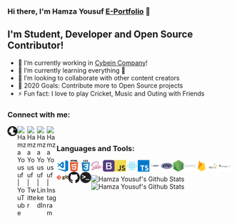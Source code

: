 ### Hi there, I'm Hamza Yousuf [E-Portfolio][website] 👋

## I'm Student, Developer and Open Source Contributor!
- 🔭 I’m currently working in [Cybein Company][cybeincwebsite]!
- 🌱 I’m currently learning everything 🤣
- 👯 I’m looking to collaborate with other content creators
- 🥅 2020 Goals: Contribute more to Open Source projects
- ⚡ Fun fact: I love to play Cricket, Music and Outing with Friends

### Connect with me:

[<img align="left" alt="Hamza Yousuf" width="22px" src="https://raw.githubusercontent.com/iconic/open-iconic/master/svg/globe.svg" />][website]
[<img align="left" alt="Hamza Yousuf | YouTube" width="22px" src="https://cdn.jsdelivr.net/npm/simple-icons@v3/icons/youtube.svg" />][youtube]
[<img align="left" alt="Hamza Yousuf | Twitter" width="22px" src="https://cdn.jsdelivr.net/npm/simple-icons@v3/icons/twitter.svg" />][twitter]
[<img align="left" alt="Hamza Yousuf | LinkedIn" width="22px" src="https://cdn.jsdelivr.net/npm/simple-icons@v3/icons/linkedin.svg" />][linkedin]
[<img align="left" alt="Hamza Yousuf | Instagram" width="22px" src="https://cdn.jsdelivr.net/npm/simple-icons@v3/icons/instagram.svg" />][instagram]

<br />

### Languages and Tools:

<img align="left" alt="Visual Studio Code" width="26px" title="visual-studio-code" src="https://raw.githubusercontent.com/github/explore/80688e429a7d4ef2fca1e82350fe8e3517d3494d/topics/visual-studio-code/visual-studio-code.png" />
<img align="left" alt="HTML5" width="26px" title="Html" src="https://raw.githubusercontent.com/github/explore/80688e429a7d4ef2fca1e82350fe8e3517d3494d/topics/html/html.png" />
<img align="left" alt="CSS3" width="26px" title="Css" src="https://raw.githubusercontent.com/github/explore/80688e429a7d4ef2fca1e82350fe8e3517d3494d/topics/css/css.png" />
<img align="left" alt="Sass" width="26px" title="Saas" src="https://raw.githubusercontent.com/github/explore/80688e429a7d4ef2fca1e82350fe8e3517d3494d/topics/sass/sass.png" />
<img align="left" alt="bootstrap" width="26px" title="Bootstrap" src="https://raw.githubusercontent.com/github/explore/80688e429a7d4ef2fca1e82350fe8e3517d3494d/topics/bootstrap/bootstrap.png" />
<img align="left" alt="JavaScript" width="26px" title="JavaScript" src="https://raw.githubusercontent.com/github/explore/80688e429a7d4ef2fca1e82350fe8e3517d3494d/topics/javascript/javascript.png" />
<img align="left" alt="React" width="26px" title="React" src="https://raw.githubusercontent.com/github/explore/80688e429a7d4ef2fca1e82350fe8e3517d3494d/topics/react/react.png" />
<img align="left" alt="React" width="26px" title="Type Script" src="https://raw.githubusercontent.com/github/explore/80688e429a7d4ef2fca1e82350fe8e3517d3494d/topics/typescript/typescript.png" />
<img align="left" alt="jquery" width="26px" title="Jquery" src="https://raw.githubusercontent.com/github/explore/e94815998e4e0713912fed477a1f346ec04c3da2/topics/jquery/jquery.png" />
<img align="left" alt="php" width="26px" title="Php" src="https://raw.githubusercontent.com/github/explore/80688e429a7d4ef2fca1e82350fe8e3517d3494d/topics/php/php.png" />
<img align="left" alt="Node.js" width="26px" title="Node.js" src="https://raw.githubusercontent.com/github/explore/80688e429a7d4ef2fca1e82350fe8e3517d3494d/topics/nodejs/nodejs.png" />
<img align="left" alt="express" width="26px" title="Express.js" src="https://raw.githubusercontent.com/github/explore/361e2821e2dea67711cde99c9c40ed357061cf27/topics/express/express.png" />
<img align="left" alt="firebase" width="26px" title="Firebase" src="https://raw.githubusercontent.com/github/explore/80688e429a7d4ef2fca1e82350fe8e3517d3494d/topics/firebase/firebase.png" />
<img align="left" alt="MySQL" width="26px" title="MySql"  src="https://raw.githubusercontent.com/github/explore/80688e429a7d4ef2fca1e82350fe8e3517d3494d/topics/mysql/mysql.png" />
<img align="left" alt="MongoDB" width="26px" title="MongoDB" src="https://raw.githubusercontent.com/github/explore/80688e429a7d4ef2fca1e82350fe8e3517d3494d/topics/mongodb/mongodb.png" />
<img align="left" alt="Git" width="26px" title="Git" src="https://raw.githubusercontent.com/github/explore/80688e429a7d4ef2fca1e82350fe8e3517d3494d/topics/git/git.png" />
<img align="left" alt="GitHub" width="26px" title="Github" src="https://raw.githubusercontent.com/github/explore/78df643247d429f6cc873026c0622819ad797942/topics/github/github.png" />
<img align="left" alt="terminal" width="26px" title="Terminal" src="https://raw.githubusercontent.com/github/explore/80688e429a7d4ef2fca1e82350fe8e3517d3494d/topics/terminal/terminal.png" />

<br />
<br />
<img align="left" alt="Hamza Yousuf's Github Stats" src="https://github-readme-stats.codestackr.vercel.app/api?username=hamzayousuf121&show_icons=true&theme=radical&hide_border=false" />

<img align="left" alt="Hamza Yousuf's Github Stats" src="https://github-readme-stats.vercel.app/api/top-langs/?username=hamzayousuf121&layout=compact&theme=radical&hide_border=false" />

[website]: https://sites.google.com/view/hamzaeportfolio
[cybeincwebsite]: https://cybeinc.com/
[twitter]: https://twitter.com/HamzaYo62781878
[youtube]: https://www.youtube.com/channel/UCjIDnm8ruLfiyBzijqGUlmQ
[instagram]: https://www.instagram.com/hamzayousuf121/
[linkedin]: https://www.linkedin.com/in/hamzayousuf121/
